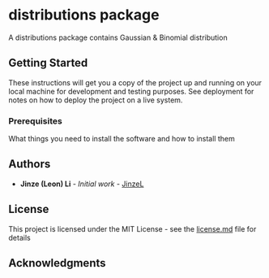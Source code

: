 # distributions package

A distributions package contains Gaussian & Binomial distribution

## Getting Started

These instructions will get you a copy of the project up and running on your local machine for development and testing purposes. See deployment for notes on how to deploy the project on a live system.

### Prerequisites

What things you need to install the software and how to install them

## Authors

* **Jinze (Leon) Li** - *Initial work* - [JinzeL](https://github.com/JinzeL)

## License

This project is licensed under the MIT License - see the [license.md](license.md) file for details

## Acknowledgments
